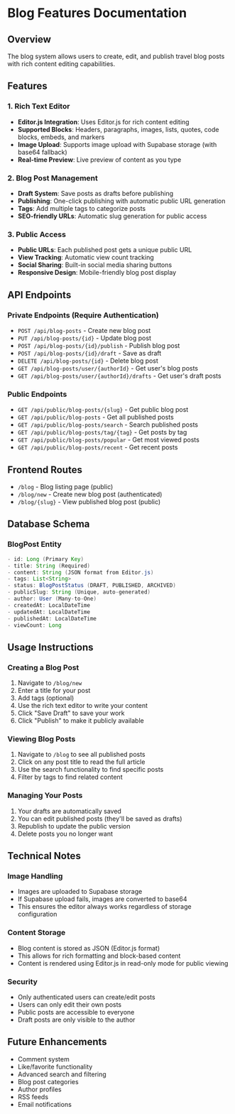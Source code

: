# Blog Features Documentation

## Overview
The blog system allows users to create, edit, and publish travel blog posts with rich content editing capabilities.

## Features

### 1. Rich Text Editor
- **Editor.js Integration**: Uses Editor.js for rich content editing
- **Supported Blocks**: Headers, paragraphs, images, lists, quotes, code blocks, embeds, and markers
- **Image Upload**: Supports image upload with Supabase storage (with base64 fallback)
- **Real-time Preview**: Live preview of content as you type

### 2. Blog Post Management
- **Draft System**: Save posts as drafts before publishing
- **Publishing**: One-click publishing with automatic public URL generation
- **Tags**: Add multiple tags to categorize posts
- **SEO-friendly URLs**: Automatic slug generation for public access

### 3. Public Access
- **Public URLs**: Each published post gets a unique public URL
- **View Tracking**: Automatic view count tracking
- **Social Sharing**: Built-in social media sharing buttons
- **Responsive Design**: Mobile-friendly blog post display

## API Endpoints

### Private Endpoints (Require Authentication)
- `POST /api/blog-posts` - Create new blog post
- `PUT /api/blog-posts/{id}` - Update blog post
- `POST /api/blog-posts/{id}/publish` - Publish blog post
- `POST /api/blog-posts/{id}/draft` - Save as draft
- `DELETE /api/blog-posts/{id}` - Delete blog post
- `GET /api/blog-posts/user/{authorId}` - Get user's blog posts
- `GET /api/blog-posts/user/{authorId}/drafts` - Get user's draft posts

### Public Endpoints
- `GET /api/public/blog-posts/{slug}` - Get public blog post
- `GET /api/public/blog-posts` - Get all published posts
- `GET /api/public/blog-posts/search` - Search published posts
- `GET /api/public/blog-posts/tag/{tag}` - Get posts by tag
- `GET /api/public/blog-posts/popular` - Get most viewed posts
- `GET /api/public/blog-posts/recent` - Get recent posts

## Frontend Routes

- `/blog` - Blog listing page (public)
- `/blog/new` - Create new blog post (authenticated)
- `/blog/{slug}` - View published blog post (public)

## Database Schema

### BlogPost Entity
```java
- id: Long (Primary Key)
- title: String (Required)
- content: String (JSON format from Editor.js)
- tags: List<String>
- status: BlogPostStatus (DRAFT, PUBLISHED, ARCHIVED)
- publicSlug: String (Unique, auto-generated)
- author: User (Many-to-One)
- createdAt: LocalDateTime
- updatedAt: LocalDateTime
- publishedAt: LocalDateTime
- viewCount: Long
```

## Usage Instructions

### Creating a Blog Post
1. Navigate to `/blog/new`
2. Enter a title for your post
3. Add tags (optional)
4. Use the rich text editor to write your content
5. Click "Save Draft" to save your work
6. Click "Publish" to make it publicly available

### Viewing Blog Posts
1. Navigate to `/blog` to see all published posts
2. Click on any post title to read the full article
3. Use the search functionality to find specific posts
4. Filter by tags to find related content

### Managing Your Posts
1. Your drafts are automatically saved
2. You can edit published posts (they'll be saved as drafts)
3. Republish to update the public version
4. Delete posts you no longer want

## Technical Notes

### Image Handling
- Images are uploaded to Supabase storage
- If Supabase upload fails, images are converted to base64
- This ensures the editor always works regardless of storage configuration

### Content Storage
- Blog content is stored as JSON (Editor.js format)
- This allows for rich formatting and block-based content
- Content is rendered using Editor.js in read-only mode for public viewing

### Security
- Only authenticated users can create/edit posts
- Users can only edit their own posts
- Public posts are accessible to everyone
- Draft posts are only visible to the author

## Future Enhancements
- Comment system
- Like/favorite functionality
- Advanced search and filtering
- Blog post categories
- Author profiles
- RSS feeds
- Email notifications

